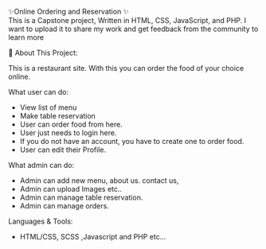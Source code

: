 ✨Online Ordering and Reservation ✨
<br>
This is a Capstone project,  Written in HTML, CSS, JavaScript, and PHP. I want to upload it to share my work and get feedback from the community to learn more 

🎏 About This Project:

This is a restaurant site. With this you can order the food of your choice online.

What user can do:

* View list of menu
* Make table reservation
* User can order food from here.
* User just needs to login here.
* If you do not have an account, you have to create one to order food.
* User can edit their Profile.


What admin can do:

* Admin can add new menu, about us. contact us,
* Admin can upload Images etc..
* Admin can manage table reservation.
* Admin can manage orders.

Languages & Tools:

* HTML/CSS, SCSS ,Javascript and PHP etc...


